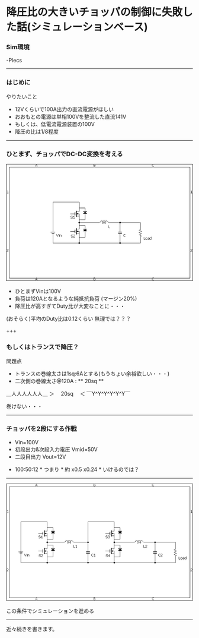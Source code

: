 # 降圧比の大きいチョッパの制御に失敗した話(シミュレーションベース)
### Sim環境
-Plecs

---
### はじめに
やりたいこと
- 12Vくらいで100A出力の直流電源がほしい
- おおもとの電源は単相100Vを整流した直流141V
- もしくは、低電流電源装置の100V
- 降圧の比は1/8程度

---
### ひとまず、チョッパでDC-DC変換を考える
![alt](assets/BidirectionChopper.bmp)

- ひとまずVinは100V
- 負荷は120Aとなるような純抵抗負荷 (マージン20%)
- 降圧比が高すぎてDuty比が大変なことに・・・

(おそらく)平均のDuty比は0.12くらい
無理では？？？

+++
### もしくはトランスで降圧？
問題点
- トランスの巻線太さは1sq:6Aとする(もうちょい余裕欲しい・・・)
- 二次側の巻線太さ@120A : ** 20sq **

＿人人人人人人＿
＞　  20sq  　＜
￣Y^Y^Y^Y^Y^Y￣

巻けない・・・

---
### チョッパを2段にする作戦
 - Vin=100V
 - 初段出力&次段入力電圧 Vmid=50V
 - 二段目出力 Vout=12V
 
 * 100:50:12 * つまり * 約 x0.5 x0.24 * いけるのでは？
 
 ---
![alt](assets/BidirectionChopper_2part.bmp)

この条件でシミュレーションを進める

---
近々続きを書きます。
